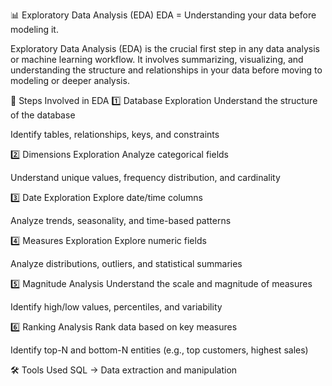 📊 Exploratory Data Analysis (EDA)
EDA = Understanding your data before modeling it.

Exploratory Data Analysis (EDA) is the crucial first step in any data analysis or machine learning workflow.
It involves summarizing, visualizing, and understanding the structure and relationships in your data before moving to modeling or deeper analysis.

🚀 Steps Involved in EDA
1️⃣ Database Exploration
Understand the structure of the database

Identify tables, relationships, keys, and constraints

2️⃣ Dimensions Exploration
Analyze categorical fields

Understand unique values, frequency distribution, and cardinality

3️⃣ Date Exploration
Explore date/time columns

Analyze trends, seasonality, and time-based patterns

4️⃣ Measures Exploration
Explore numeric fields

Analyze distributions, outliers, and statistical summaries

5️⃣ Magnitude Analysis
Understand the scale and magnitude of measures

Identify high/low values, percentiles, and variability

6️⃣ Ranking Analysis
Rank data based on key measures

Identify top-N and bottom-N entities (e.g., top customers, highest sales)

🛠️ Tools Used
SQL → Data extraction and manipulation
